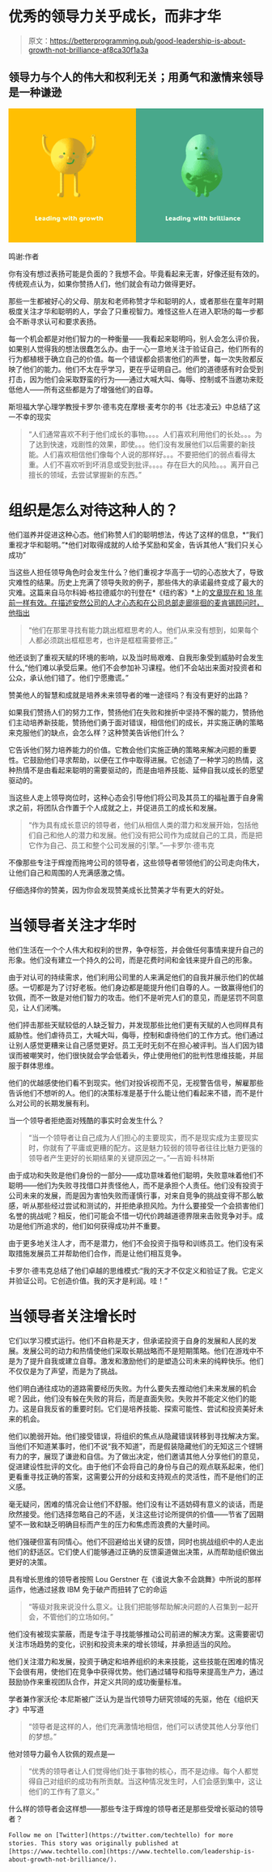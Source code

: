 # 优秀的领导力关乎成长，而非才华

> 原文：<https://betterprogramming.pub/good-leadership-is-about-growth-not-brilliance-af8ca30f1a3a>

## 领导力与个人的伟大和权利无关；用勇气和激情来领导是一种谦逊

![](img/e4b76651a000c1934fa7bab54dcc130a.png)

鸣谢:作者

你有没有想过表扬可能是负面的？我想不会。毕竟看起来无害，好像还挺有效的。传统观点认为，如果你赞扬人们，他们就会有动力做得更好。

那些一生都被好心的父母、朋友和老师称赞才华和聪明的人，或者那些在童年时期极度关注才华和聪明的人，学会了只重视智力。难怪这些人在进入职场的每一步都会不断寻求认可和要求表扬。

每一个机会都是对他们智力的一种衡量——我看起来聪明吗，别人会怎么评价我，如果别人觉得我的想法很蠢怎么办。由于一心一意地关注于验证自己，他们所有的行为都植根于确立自己的价值。每一个错误都会损害他们的声誉，每一次失败都反映了他们的能力。他们不太在乎学习，更在乎证明自己。他们的道德感有时会受到打击，因为他们会采取野蛮的行为——通过大喊大叫、侮辱、控制或不当邀功来贬低他人——所有这些都是为了增强他们的自尊。

斯坦福大学心理学教授卡罗尔·德韦克在摩根·麦考尔的书《壮志凌云》中总结了这一不幸的现实

> “人们通常喜欢不利于他们成长的事物。。。。人们喜欢利用他们的长处。。。为了达到快速，戏剧性的效果，即使。。。他们没有发展他们以后需要的新技能。人们喜欢相信他们像每个人说的那样好。。。不要把他们的弱点看得太重。人们不喜欢听到坏消息或受到批评。。。。存在巨大的风险。。。离开自己擅长的领域，去尝试掌握新的东西。”

# 组织是怎么对待这种人的？

他们滋养并促进这种心态。他们称赞人们的聪明想法，传达了这样的信息，*“我们重视才华和聪明。”*他们对取得成就的人给予奖励和奖金，告诉其他人“我们只关心成功”

当这些人担任领导角色时会发生什么？他们重视才华高于一切的心态放大了，导致灾难性的结果。历史上充满了领导失败的例子，那些伟大的承诺最终变成了最大的灾难。这篇来自马尔科姆·格拉德威尔的刊登在*《纽约客》*上的[文章现在和 18 年前一样有效。在描述安然公司的人才心态和在公司总部走廊徘徊的麦肯锡顾问时，他指出](https://www.newyorker.com/magazine/2002/07/22/the-talent-myth)

> “他们在那里寻找有能力跳出框框思考的人。他们从来没有想到，如果每个人都必须跳出框框思考，也许是框框需要修正。”

他还谈到了重视天赋的环境的影响，以及当时局艰难、自我形象受到威胁时会发生什么,“他们难以承受后果。他们不会参加补习课程。他们不会站出来面对投资者和公众，承认他们错了。他们宁愿撒谎。”

赞美他人的智慧和成就是培养未来领导者的唯一途径吗？有没有更好的出路？

如果我们赞扬人们的努力工作，赞扬他们在失败和挫折中坚持不懈的能力，赞扬他们主动培养新技能，赞扬他们勇于面对错误，相信他们的成长，并实施正确的策略来克服他们的缺点，会怎么样？这种赞美告诉他们什么？

它告诉他们努力培养能力的价值。它教会他们实施正确的策略来解决问题的重要性。它鼓励他们寻求帮助，以便在工作中取得进展。它创造了一种学习的热情，这种热情不是由看起来聪明的需要驱动的，而是由培养技能、延伸自我以成长的愿望驱动的。

当这些人走上领导岗位时，这种心态会引导他们将公司及其员工的福祉置于自身需求之前，将团队合作置于个人成就之上，并促进员工的成长和发展。

> “作为具有成长意识的领导者，他们从相信人类的潜力和发展开始，包括他们自己和他人的潜力和发展。他们没有把公司作为成就自己的工具，而是把它作为自己、员工和整个公司发展的引擎。”—卡罗尔·德韦克

不像那些专注于辉煌而拖垮公司的领导者，这些领导者带领他们的公司走向伟大，让他们自己和周围的人充满感激之情。

仔细选择你的赞美，因为你会发现赞美成长比赞美才华有更大的好处。

# 当领导者关注才华时

他们生活在一个个人伟大和权利的世界，争夺标签，并会做任何事情来提升自己的形象。他们没有建立一个持久的公司，而是花费时间和金钱来提升自己的形象。

由于对认可的持续需求，他们利用公司里的人来满足他们的自我并展示他们的优越感。一切都是为了讨好老板。他们身边都是能提升他们自尊的人。一致赢得他们的钦佩，而不一致是对他们智力的攻击。他们不是听完人们的意见，而是惩罚不同意见，让人们闭嘴。

他们抨击那些天赋较低的人缺乏智力，并发现那些比他们更有天赋的人也同样具有威胁性。他们虐待员工，大喊大叫，侮辱，控制和虐待他们的工作方式。他们通过让别人感觉更糟来让自己感觉更好。员工无时无刻不在担心被评判。当人们因为错误而被嘲笑时，他们很快就会学会低着头，停止使用他们的批判性思维技能，并屈服于群体思维。

他们的优越感使他们看不到现实。他们对投诉视而不见，无视警告信号，解雇那些告诉他们不想听的人。他们的决策标准是基于什么能让他们看起来不错，而不是什么对公司的长期发展有利。

当一个领导者拒绝面对残酷的事实时会发生什么？

> “当一个领导者让自己成为人们担心的主要现实，而不是现实成为主要现实时，你就有了平庸或更糟的配方。这是魅力较弱的领导者往往比魅力更强的领导者产生更好的长期结果的关键原因之一。”—吉姆·科林斯

由于成功和失败是他们身份的一部分——成功意味着他们聪明，失败意味着他们不聪明——他们为失败寻找借口并责怪他人，而不是承担个人责任。他们没有投资于公司未来的发展，而是因为害怕失败而谨慎行事，对来自竞争的挑战变得不那么敏感，听从那些经过尝试和测试的，并拒绝承担风险。为什么要接受一个会损害他们名誉的挑战呢？相反，他们可能会不惜一切代价跨越道德界限来击败竞争对手。成功是他们所追求的，他们如何获得成功并不重要。

由于更多地关注人才，而不是潜力，他们不会投资于指导和训练员工。他们没有采取措施发展员工并帮助他们合作，而是让他们相互竞争。

卡罗尔·德韦克总结了他们卓越的思维模式:“我的天才不仅定义和验证了我。它定义并验证公司。它创造价值。我的天才是利润。哇！”

# 当领导者关注增长时

它们以学习模式运行。他们不自称是天才，但承诺投资于自身的发展和人民的发展。发展公司的动力和热情使他们采取长期战略而不是短期策略。他们在游戏中不是为了提升自我或建立自尊。激发和激励他们的是塑造公司未来的纯粹快乐。他们不仅仅是为了声望，而是为了挑战。

他们明白通往成功的道路需要经历失败。为什么要失去推动他们未来发展的机会呢？因此，他们没有躲在失败的背后，而是直面失败。失败并不能定义他们的能力。这是自我反省的重要时刻。它们是培养技能、探索可能性、尝试和投资美好未来的机会。

他们以脆弱开始。他们接受错误，将组织的焦点从隐藏错误转移到寻找解决方案。当他们不知道某事时，他们不说“我不知道”，而是假装隐藏他们的无知这三个铿锵有力的字，展现了谦逊和自信。为了做出决定，他们邀请其他人分享他们的意见，促进建设性批评的文化。由于他们不会将自己的身份与自己的观点联系起来，他们更看重寻找正确的答案，这需要公开的分歧和支持观点的灵活性，而不是他们的正义感。

毫无疑问，困难的情况会让他们不舒服。他们没有让不适妨碍有意义的谈话，而是欣然接受。他们选择忽略自己的不适，关注这些讨论所提供的价值——节省了因期望不一致和缺乏明确目标而产生的压力和焦虑而浪费的大量时间。

他们强硬但富有同情心。他们不回避给出关键的反馈，同时也挑战组织中的人走出他们的舒适区。它们使人们能够通过正确的反馈渠道做出决策，从而帮助组织做出更好的决策。

具有增长思维的领导者按照 Lou Gerstner 在《谁说大象不会跳舞》中所说的那样运作，他通过拯救 IBM 免于破产而扭转了它的命运

> “等级对我来说没什么意义。让我们把能够帮助解决问题的人召集到一起开会，不管他们的立场如何。”

他们没有被现实蒙蔽，而是专注于寻找能够推动公司前进的解决方案。这需要密切关注市场趋势的变化，识别和投资未来的增长领域，并承担适当的风险。

他们关注潜力和发展，投资于确定和培养组织的未来技能，这些技能在困难的情况下会很有用，使他们在竞争中获得优势。他们通过辅导和指导来提高生产力，通过鼓励协作来重视团队合作，并定义共同的成功衡量标准。

学者兼作家沃伦·本尼斯被广泛认为是当代领导力研究领域的先驱，他在《组织天才》中写道

> “领导者是这样的人，他们充满激情地相信，他们可以诱使其他人分享他们的梦想。”

他对领导力最令人钦佩的观点是—

> “优秀的领导者让人们觉得他们处于事物的核心，而不是边缘。每个人都觉得自己对组织的成功有所贡献。当这种情况发生时，人们会感到集中，这让他们的工作有了意义。”

什么样的领导者会这样想——那些专注于辉煌的领导者还是那些受增长驱动的领导者？

```
Follow me on [Twitter](https://twitter.com/techtello) for more stories. This story was originally published at [https://www.techtello.com](https://www.techtello.com/leadership-is-about-growth-not-brilliance/).
```